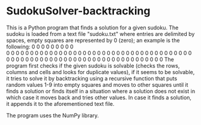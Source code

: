# SudokuSolver-backtracking

This is a Python program that finds a solution for a given sudoku.
The sudoku is loaded from a text file "sudoku.txt" where entries are delimited by spaces, empty squares are represented by 0 (zero); an example is the following:
0 0 0 0 0 0 0 0 0\
0 0 0 0 0 0 0 0 0
0 0 0 0 0 0 0 0 0
0 0 0 0 0 0 0 0 0
0 0 0 0 0 0 0 0 0
0 0 0 0 0 0 0 0 0
0 0 0 0 0 0 0 0 0
0 0 0 0 0 0 0 0 0
0 0 0 0 0 0 0 0 0
The program first checks if the given sudoku is solvable (checks the rows, columns and cells and looks for duplicate values), if it seems to be solvable, it tries to solve it by backtracking using a recursive function that puts random values 1-9 into empty squares and moves to other squares until it finds a solution or finds itself in a situation where a solution does not exist in which case it moves back and tries other values. 
In case it finds a solution, it appends it to the aforementioned text file.

The program uses the NumPy library.
